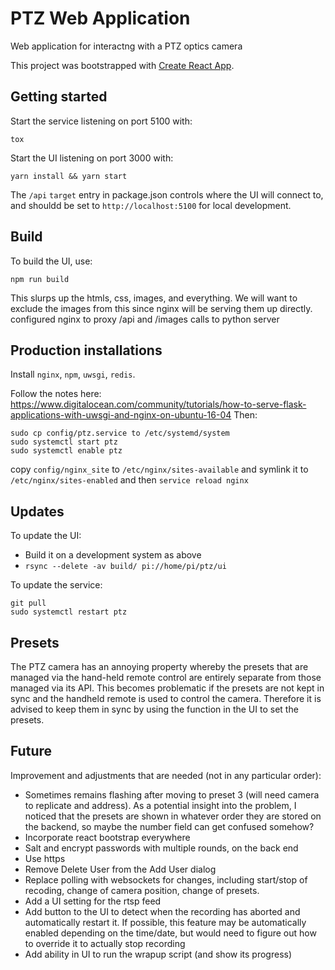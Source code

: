 PTZ Web Application
===================

Web application for interactng with a PTZ optics camera

This project was bootstrapped with [Create React App](https://github.com/facebook/create-react-app/blob/master/packages/cra-template/template/README.md).

Getting started
---------------
Start the service listening on port 5100 with:

    tox

Start the UI listening on port 3000 with:

    yarn install && yarn start

The `/api` `target` entry in package.json controls where the
UI will connect to, and shouldd be set to `http://localhost:5100` for
local development.

Build
-----

To build the UI, use:

    npm run build

This slurps up the htmls, css, images, and everything.  We will want to exclude
the images from this since nginx will be serving them up directly.
configured nginx to proxy /api and /images calls to python server

Production installations
------------------------
Install `nginx`, `npm`, `uwsgi`, `redis`.

Follow the notes here: https://www.digitalocean.com/community/tutorials/how-to-serve-flask-applications-with-uwsgi-and-nginx-on-ubuntu-16-04
Then:

    sudo cp config/ptz.service to /etc/systemd/system
    sudo systemctl start ptz
    sudo systemctl enable ptz

copy `config/nginx_site` to `/etc/nginx/sites-available` and symlink it to `/etc/nginx/sites-enabled`
and then `service reload nginx`

Updates
-------

To update the UI:

- Build it on a development system as above
- `rsync --delete -av build/ pi://home/pi/ptz/ui`

To update the service:

    git pull
    sudo systemctl restart ptz

Presets
-------

The PTZ camera has an annoying property whereby the presets that are managed via
the hand-held remote control are entirely separate from those managed via its
API.  This becomes problematic if the presets are not kept in sync and the
handheld remote is used to control the camera.  Therefore it is advised to keep
them in sync by using the function in the UI to set the presets.

Future
------
Improvement and adjustments that are needed (not in any particular order):
- Sometimes remains flashing after moving to preset 3 (will need camera to replicate and address). As a potential insight into the problem, I noticed that the presets are shown in whatever order they are stored on the backend, so maybe the number field can get confused somehow?
- Incorporate react bootstrap everywhere
- Salt and encrypt passwords with multiple rounds, on the back end
- Use https
- Remove Delete User from the Add User dialog
- Replace polling with websockets for changes, including start/stop of recoding, change of camera position, change of
  presets.
- Add a UI setting for the rtsp feed
- Add button to the UI to detect when the recording has aborted and automatically restart it.  If possible, this feature
  may be automatically enabled depending on the time/date, but would need to figure out how to override it to actually
  stop recording
- Add ability in UI to run the wrapup script (and show its progress)
